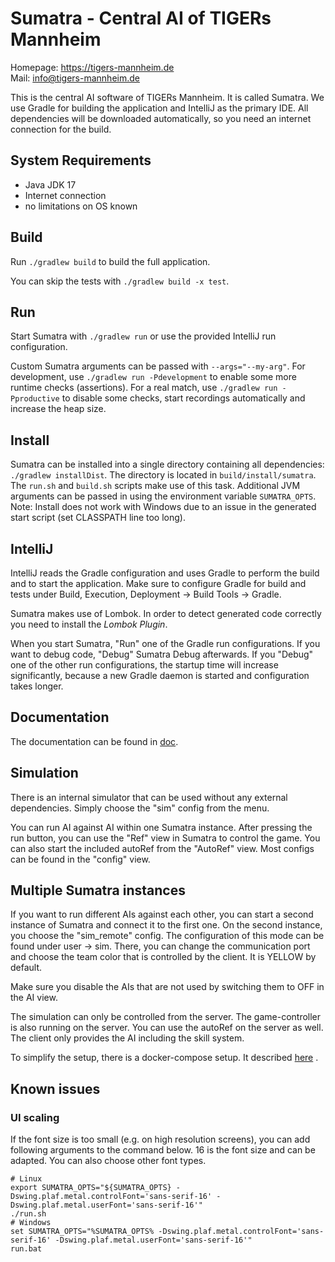 # Sumatra - Central AI of TIGERs Mannheim

Homepage: https://tigers-mannheim.de  
Mail: info@tigers-mannheim.de

This is the central AI software of TIGERs Mannheim. It is called Sumatra.
We use Gradle for building the application and IntelliJ as the primary IDE.
All dependencies will be downloaded automatically, so you need an internet connection for the build.

## System Requirements

* Java JDK 17
* Internet connection
 * no limitations on OS known

## Build
Run `./gradlew build` to build the full application. 

You can skip the tests with `./gradlew build -x test`. 

## Run
Start Sumatra with `./gradlew run` or use the provided IntelliJ run configuration.

Custom Sumatra arguments can be passed with `--args="--my-arg"`.
For development, use `./gradlew run -Pdevelopment` to enable some more runtime checks (assertions).
For a real match, use `./gradlew run -Pproductive` to disable some checks, start recordings automatically and increase the heap size.

## Install
Sumatra can be installed into a single directory containing all dependencies: `./gradlew installDist`.
The directory is located in `build/install/sumatra`.
The `run.sh` and `build.sh` scripts make use of this task.
Additional JVM arguments can be passed in using the environment variable `SUMATRA_OPTS`.
Note: Install does not work with Windows due to an issue in the generated start script (set CLASSPATH line too long).

## IntelliJ
IntelliJ reads the Gradle configuration and uses Gradle to perform the build and to start the application.
Make sure to configure Gradle for build and tests under Build, Execution, Deployment -> Build Tools -> Gradle.

Sumatra makes use of Lombok. In order to detect generated code correctly you need to install the *Lombok Plugin*.

When you start Sumatra, "Run" one of the Gradle run configurations. 
If you want to debug code, "Debug" Sumatra Debug afterwards.
If you "Debug" one of the other run configurations, the startup time will increase significantly, because
a new Gradle daemon is started and configuration takes longer.

## Documentation
The documentation can be found in [doc](./doc).

## Simulation
There is an internal simulator that can be used without any external dependencies. 
Simply choose the "sim" config from the menu.

You can run AI against AI within one Sumatra instance. 
After pressing the run button, you can use the "Ref" view in Sumatra to control the game. 
You can also start the included autoRef from the "AutoRef" view. 
Most configs can be found in the "config" view.

## Multiple Sumatra instances 
If you want to run different AIs against each other, you can start a second instance of Sumatra and connect it to the first one. 
On the second instance, you choose the "sim_remote" config. 
The configuration of this mode can be found under user -> sim. There, you can change the communication port and choose
the team color that is controlled by the client. It is YELLOW by default.

Make sure you disable the AIs that are not used by switching them to OFF in the AI view.

The simulation can only be controlled from the server. The game-controller is also running on the server. You can use
the autoRef on the server as well. The client only provides the AI including the skill system.

To simplify the setup, there is a docker-compose setup. It described [here](./modules/moduli-statistics-saver/Readme.md)
.

## Known issues

### UI scaling

If the font size is too small (e.g. on high resolution screens), you can add following arguments to the command below.
16 is the font size and can be adapted. You can also choose other font types.

```shell script
# Linux
export SUMATRA_OPTS="${SUMATRA_OPTS} -Dswing.plaf.metal.controlFont='sans-serif-16' -Dswing.plaf.metal.userFont='sans-serif-16'"
./run.sh
# Windows
set SUMATRA_OPTS="%SUMATRA_OPTS% -Dswing.plaf.metal.controlFont='sans-serif-16' -Dswing.plaf.metal.userFont='sans-serif-16'"
run.bat
```

